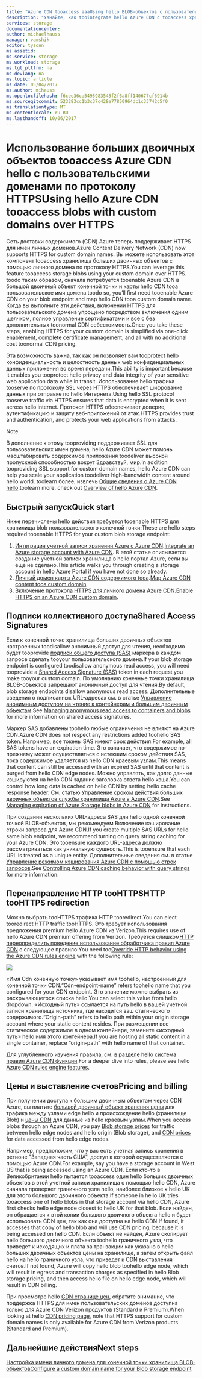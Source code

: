 ```yaml
---
title: "Azure CDN tooaccess aaaUsing hello BLOB-объектов с пользовательскими доменами по протоколу HTTPS"
description: "Узнайте, как toointegrate hello Azure CDN с tooaccess хранилища BLOB-объектов BLOB-объектов с пользовательскими доменами по протоколу HTTPS"
services: storage
documentationcenter: 
author: michaelhauss
manager: vamshik
editor: tysonn
ms.assetid: 
ms.service: storage
ms.workload: storage
ms.tgt_pltfrm: na
ms.devlang: na
ms.topic: article
ms.date: 05/04/2017
ms.author: mihauss
ms.openlocfilehash: f6cee36ca5495983545f2f6a8ff140677cf6914b
ms.sourcegitcommit: 523283cc1b3c37c428e77850964dc1c33742c5f0
ms.translationtype: MT
ms.contentlocale: ru-RU
ms.lasthandoff: 10/06/2017
---
```

# <a name="using-hello-azure-cdn-tooaccess-blobs-with-custom-domains-over-https"></a><span data-ttu-id="57e14-103">Использование больших двоичных объектов tooaccess Azure CDN hello с пользовательскими доменами по протоколу HTTPS</span><span class="sxs-lookup"><span data-stu-id="57e14-103">Using hello Azure CDN tooaccess blobs with custom domains over HTTPS</span></span>

<span data-ttu-id="57e14-104">Сеть доставки содержимого (CDN) Azure теперь поддерживает HTTPS для имен личных доменов.</span><span class="sxs-lookup"><span data-stu-id="57e14-104">Azure Content Delivery Network (CDN) now supports HTTPS for custom domain names.</span></span>
<span data-ttu-id="57e14-105">Вы можете использовать этот компонент tooaccess хранилища больших двоичных объектов с помощью личного домена по протоколу HTTPS.</span><span class="sxs-lookup"><span data-stu-id="57e14-105">You can leverage this feature tooaccess storage blobs using your custom domain over HTTPS.</span></span> <span data-ttu-id="57e14-106">toodo таким образом, сначала потребуется tooenable Azure CDN в большой двоичный объект конечной точки и карты hello CDN tooa пользовательское имя домена.</span><span class="sxs-lookup"><span data-stu-id="57e14-106">toodo so, you’ll first need tooenable Azure CDN on your blob endpoint and map hello CDN tooa custom domain name.</span></span> <span data-ttu-id="57e14-107">Когда вы выполните эти действия, включении HTTPS для пользовательского домена упрощено посредством включения одним щелчком, полное управление сертификатами и все с без дополнительных toonormal CDN себестоимость.</span><span class="sxs-lookup"><span data-stu-id="57e14-107">Once you take these steps, enabling HTTPS for your custom domain is simplified via one-click enablement, complete certificate management, and all with no additional cost toonormal CDN pricing.</span></span>

<span data-ttu-id="57e14-108">Эта возможность важна, так как он позволяет вам tooprotect hello конфиденциальность и целостность данных web конфиденциальных данных приложения во время передачи.</span><span class="sxs-lookup"><span data-stu-id="57e14-108">This ability is important because it enables you tooprotect hello privacy and data integrity of your sensitive web application data while in transit.</span></span> <span data-ttu-id="57e14-109">Использование hello трафика tooserve по протоколу SSL через HTTPS обеспечивает шифрование данных при отправке по hello Интернета.</span><span class="sxs-lookup"><span data-stu-id="57e14-109">Using hello SSL protocol tooserve traffic via HTTPS ensures that data is encrypted when it is sent across hello internet.</span></span> <span data-ttu-id="57e14-110">Протокол HTTPS обеспечивает доверие, аутентификацию и защиту веб-приложений от атак.</span><span class="sxs-lookup"><span data-stu-id="57e14-110">HTTPS provides trust and authentication, and protects your web applications from attacks.</span></span>

> [!NOTE]
> <span data-ttu-id="57e14-111">В дополнение к этому tooproviding поддерживает SSL для пользовательских имен домена, hello Azure CDN может помочь масштабировать содержимое приложения toodeliver высокой пропускной способностью вокруг Здравствуй, мир.</span><span class="sxs-lookup"><span data-stu-id="57e14-111">In addition tooproviding SSL support for custom domain names, hello Azure CDN can help you scale your application toodeliver high-bandwidth content around hello world.</span></span>
> <span data-ttu-id="57e14-112">toolearn более, извлечь [Общие сведения о Azure CDN hello](../../cdn/cdn-overview.md).</span><span class="sxs-lookup"><span data-stu-id="57e14-112">toolearn more, check out [Overview of hello Azure CDN](../../cdn/cdn-overview.md).</span></span>
>
>

## <a name="quick-start"></a><span data-ttu-id="57e14-113">Быстрый запуск</span><span class="sxs-lookup"><span data-stu-id="57e14-113">Quick start</span></span>

<span data-ttu-id="57e14-114">Ниже перечислены hello действия требуется tooenable HTTPS для хранилища blob пользовательского конечной точки:</span><span class="sxs-lookup"><span data-stu-id="57e14-114">These are hello steps required tooenable HTTPS for your custom blob storage endpoint:</span></span>

1.  <span data-ttu-id="57e14-115">[Интеграция учетной записи хранения Azure с Azure CDN](../../cdn/cdn-create-a-storage-account-with-cdn.md).</span><span class="sxs-lookup"><span data-stu-id="57e14-115">[Integrate an Azure storage account with Azure CDN](../../cdn/cdn-create-a-storage-account-with-cdn.md).</span></span>
    <span data-ttu-id="57e14-116">В этой статье описывается создание учетной записи хранилища в hello портал Azure, если вы еще не сделано.</span><span class="sxs-lookup"><span data-stu-id="57e14-116">This article walks you through creating a storage account in hello Azure Portal if you have not done so already.</span></span>
2.  <span data-ttu-id="57e14-117">[Личный домен карты Azure CDN содержимого tooa](../../cdn/cdn-map-content-to-custom-domain.md).</span><span class="sxs-lookup"><span data-stu-id="57e14-117">[Map Azure CDN content tooa custom domain](../../cdn/cdn-map-content-to-custom-domain.md).</span></span>
3.  <span data-ttu-id="57e14-118">[Включение протокола HTTPS для личного домена Azure CDN](../../cdn/cdn-custom-ssl.md).</span><span class="sxs-lookup"><span data-stu-id="57e14-118">[Enable HTTPS on an Azure CDN custom domain](../../cdn/cdn-custom-ssl.md).</span></span>

## <a name="shared-access-signatures"></a><span data-ttu-id="57e14-119">Подписи коллективного доступа</span><span class="sxs-lookup"><span data-stu-id="57e14-119">Shared Access Signatures</span></span>

<span data-ttu-id="57e14-120">Если к конечной точке хранилища больших двоичных объектов настроенных toodisallow анонимный доступ для чтения, необходимо будет tooprovide [подписи общего доступа (SAS)](../common/storage-dotnet-shared-access-signature-part-1.md?toc=%2fazure%2fstorage%2fblobs%2ftoc.json) маркера в каждом запросе сделать tooyour пользовательского домена.</span><span class="sxs-lookup"><span data-stu-id="57e14-120">If your blob storage endpoint is configured toodisallow anonymous read access, you will need tooprovide a [Shared Access Signature (SAS)](../common/storage-dotnet-shared-access-signature-part-1.md?toc=%2fazure%2fstorage%2fblobs%2ftoc.json) token in each request you make tooyour custom domain.</span></span> <span data-ttu-id="57e14-121">По умолчанию конечные точки хранилища BLOB-объектов запрещают анонимный доступ для чтения.</span><span class="sxs-lookup"><span data-stu-id="57e14-121">By default, blob storage endpoints disallow anonymous read access.</span></span> <span data-ttu-id="57e14-122">Дополнительные сведения о подписанных URL-адресах см. в статье [Управление анонимным доступом на чтение к контейнерам и большим двоичным объектам](storage-manage-access-to-resources.md).</span><span class="sxs-lookup"><span data-stu-id="57e14-122">See [Managing anonymous read access to containers and blobs](storage-manage-access-to-resources.md) for more information on shared access signatures.</span></span>

<span data-ttu-id="57e14-123">Маркер SAS добавлены toohello любые ограничения не влияют на Azure CDN.</span><span class="sxs-lookup"><span data-stu-id="57e14-123">Azure CDN does not respect any restrictions added toohello SAS token.</span></span> <span data-ttu-id="57e14-124">Например, все токены SAS имеют срок действия.</span><span class="sxs-lookup"><span data-stu-id="57e14-124">For example, all SAS tokens have an expiration time.</span></span> <span data-ttu-id="57e14-125">Это означает, что содержимое по-прежнему может осуществляться с истекшим сроком действия SAS, пока содержимое удаляется из hello CDN краевым узлам.</span><span class="sxs-lookup"><span data-stu-id="57e14-125">This means that content can still be accessed with an expired SAS until that content is purged from hello CDN edge nodes.</span></span> <span data-ttu-id="57e14-126">Можно управлять, как долго данные кэшируются на hello CDN задание заголовка ответа hello кэша.</span><span class="sxs-lookup"><span data-stu-id="57e14-126">You can control how long data is cached on hello CDN by setting hello cache response header.</span></span> <span data-ttu-id="57e14-127">См. статью [Управление сроком действия больших двоичных объектов службы хранилища Azure в Azure CDN](../../cdn/cdn-manage-expiration-of-blob-content.md).</span><span class="sxs-lookup"><span data-stu-id="57e14-127">See [Managing expiration of Azure Storage blobs in Azure CDN](../../cdn/cdn-manage-expiration-of-blob-content.md) for instructions.</span></span>

<span data-ttu-id="57e14-128">При создании нескольких URL-адреса SAS для hello одной конечной точкой BLOB-объектов, мы рекомендуем Включение кэширование строки запроса для Azure CDN.</span><span class="sxs-lookup"><span data-stu-id="57e14-128">If you create multiple SAS URLs for hello same blob endpoint, we recommend turning on query string caching for your Azure CDN.</span></span> <span data-ttu-id="57e14-129">Это tooensure каждого URL-адреса должно рассматриваться как уникальную сущность.</span><span class="sxs-lookup"><span data-stu-id="57e14-129">This is tooensure that each URL is treated as a unique entity.</span></span> <span data-ttu-id="57e14-130">Дополнительные сведения см. в статье [Управление режимом кэширования Azure CDN с помощью строк запросов](../../cdn/cdn-query-string.md).</span><span class="sxs-lookup"><span data-stu-id="57e14-130">See [Controlling Azure CDN caching behavior with query strings](../../cdn/cdn-query-string.md) for more information.</span></span>

## <a name="http-toohttps-redirection"></a><span data-ttu-id="57e14-131">Перенаправление HTTP tooHTTPS</span><span class="sxs-lookup"><span data-stu-id="57e14-131">HTTP tooHTTPS redirection</span></span>

<span data-ttu-id="57e14-132">Можно выбрать tooHTTPS трафика HTTP tooredirect.</span><span class="sxs-lookup"><span data-stu-id="57e14-132">You can elect tooredirect HTTP traffic tooHTTPS.</span></span> <span data-ttu-id="57e14-133">Это требует использования предложения premium hello Azure CDN из Verizon.</span><span class="sxs-lookup"><span data-stu-id="57e14-133">This requires use of hello Azure CDN premium offering from Verizon.</span></span> <span data-ttu-id="57e14-134">Требуется слишком[HTTP переопределить поведение использование обработчика правил Azure CDN](../../cdn/cdn-rules-engine.md) с следующее правило:</span><span class="sxs-lookup"><span data-stu-id="57e14-134">You need too[Override HTTP behavior using the Azure CDN rules engine](../../cdn/cdn-rules-engine.md) with the following rule:</span></span>

![](./media/storage-https-custom-domain-cdn/redirect-to-https.png)

<span data-ttu-id="57e14-135">«Имя Cdn конечную точку» указывает имя toohello, настроенный для конечной точки CDN.</span><span class="sxs-lookup"><span data-stu-id="57e14-135">“Cdn-endpoint-name” refers toohello name that you configured for your CDN endpoint.</span></span> <span data-ttu-id="57e14-136">Это значение можно выбрать из раскрывающегося списка hello.</span><span class="sxs-lookup"><span data-stu-id="57e14-136">You can select this value from hello dropdown.</span></span> <span data-ttu-id="57e14-137">«Исходный путь» ссылается на путь hello в вашей учетной записи хранилища источника, где находится ваш статического содержимого.</span><span class="sxs-lookup"><span data-stu-id="57e14-137">“Origin-path” refers to hello path within your origin storage account where your static content resides.</span></span>
<span data-ttu-id="57e14-138">При размещении все статическое содержимое в одном контейнере, замените «исходный путь» hello имя этого контейнера.</span><span class="sxs-lookup"><span data-stu-id="57e14-138">If you are hosting all static content in a single container, replace “origin-path” with hello name of that container.</span></span>

<span data-ttu-id="57e14-139">Для углубленного изучения правила, см. в разделе hello [система правил Azure CDN функции](../../cdn/cdn-rules-engine-reference-features.md).</span><span class="sxs-lookup"><span data-stu-id="57e14-139">For a deeper dive into rules, please see hello [Azure CDN rules engine features](../../cdn/cdn-rules-engine-reference-features.md).</span></span>

## <a name="pricing-and-billing"></a><span data-ttu-id="57e14-140">Цены и выставление счетов</span><span class="sxs-lookup"><span data-stu-id="57e14-140">Pricing and billing</span></span>

<span data-ttu-id="57e14-141">При получении доступа к большим двоичным объектам через CDN Azure, вы платите [большой двоичный объект хранения цены](https://azure.microsoft.com/pricing/details/storage/blobs/) для трафика между узлами edge hello и происхождение hello (хранилище Blob) и [цены CDN](https://azure.microsoft.com/pricing/details/cdn/) для данные из hello краевым узлам.</span><span class="sxs-lookup"><span data-stu-id="57e14-141">When you access blobs through an Azure CDN, you pay [Blob storage prices](https://azure.microsoft.com/pricing/details/storage/blobs/) for traffic between hello edge nodes and hello origin (Blob storage), and [CDN prices](https://azure.microsoft.com/pricing/details/cdn/) for data accessed from hello edge nodes.</span></span>

<span data-ttu-id="57e14-142">Например, предположим, что у вас есть учетная запись хранения в регионе "Западная часть США", доступ к которой осуществляется с помощью Azure CDN.</span><span class="sxs-lookup"><span data-stu-id="57e14-142">For example, say you have a storage account in West US that is being accessed using an Azure CDN.</span></span> <span data-ttu-id="57e14-143">Если кто-то в Великобритании hello пытается tooaccess один hello больших двоичных объектов в этой учетной записи хранилища с помощью hello CDN, Azure сначала проверяет граничного узла hello, наиболее близкое к hello UK для этого большого двоичного объекта.</span><span class="sxs-lookup"><span data-stu-id="57e14-143">If someone in hello UK tries tooaccess one of hello blobs in that storage account via hello CDN, Azure first checks hello edge node closest to hello UK for that blob.</span></span> <span data-ttu-id="57e14-144">Если найден, он обращается к этой копии большого двоичного объекта hello и будет использовать CDN цен, так как она доступна на hello CDN.</span><span class="sxs-lookup"><span data-stu-id="57e14-144">If found, it accesses that copy of hello blob and will use CDN pricing, because it is being accessed on hello CDN.</span></span> <span data-ttu-id="57e14-145">Если объект не найден, Azure скопирует hello большого двоичного объекта toohello граничного узла, что приведет к исходящих и плата за транзакции как указано в hello больших двоичных объектов цены на хранилище, а затем открыть файл hello на hello граничного узла, что приведет к CDN выставления счетов.</span><span class="sxs-lookup"><span data-stu-id="57e14-145">If not found, Azure will copy hello blob toohello edge node, which will result in egress and transaction charges as specified in hello Blob storage pricing, and then access hello file on hello edge node, which will result in CDN billing.</span></span>

<span data-ttu-id="57e14-146">При просмотре hello [CDN странице цен](https://azure.microsoft.com/pricing/details/cdn/), обратите внимание, что поддержка HTTPS для имен пользовательских доменов доступна только для Azure CDN Verizon продуктов (Standard и Premium).</span><span class="sxs-lookup"><span data-stu-id="57e14-146">When looking at hello [CDN pricing page](https://azure.microsoft.com/pricing/details/cdn/), note that HTTPS support for custom domain names is only available for Azure CDN from Verizon products (Standard and Premium).</span></span>

## <a name="next-steps"></a><span data-ttu-id="57e14-147">Дальнейшие действия</span><span class="sxs-lookup"><span data-stu-id="57e14-147">Next steps</span></span>

[<span data-ttu-id="57e14-148">Настройка имени личного домена для конечной точки хранилища BLOB-объектов</span><span class="sxs-lookup"><span data-stu-id="57e14-148">Configure a custom domain name for your Blob storage endpoint</span></span>](storage-custom-domain-name.md)
